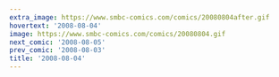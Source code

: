 ```yaml
---
extra_image: https://www.smbc-comics.com/comics/20080804after.gif
hovertext: '2008-08-04'
image: https://www.smbc-comics.com/comics/20080804.gif
next_comic: '2008-08-05'
prev_comic: '2008-08-03'
title: '2008-08-04'
---
```


